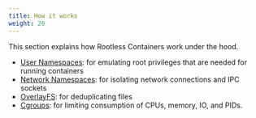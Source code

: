 ```yaml
---
title: How it works
weight: 20
---
```


This section explains how Rootless Containers work under the hood.


- [User Namespaces](./userns): for emulating root privileges that are needed for running containers
- [Network Namespaces](./netns): for isolating network connections and IPC sockets
- [OverlayFS](./overlayfs): for deduplicating files
- [Cgroups](./cgroups): for limiting consumption of CPUs, memory, IO, and PIDs.
